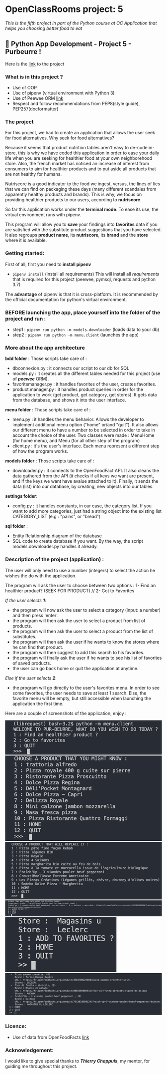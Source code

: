 # OpenClassRooms project: 5
*This is the fifth project in part of the Python course at OC*
*Application that helps you choosing better food to eat*

## :snake: Python App Development - Project 5 - Purbeurre !

Here is the [link](https://github.com/jonathanreveille/Project5_OC.git) to the project


### What is in this project ?
- Use of OOP
- Use of pipenv (virtual environment with Python 3)
- Use of Peewee ORM [link](http://docs.peewee-orm.com/en/latest/)
- Respect and follow recommendations from PEP8(style guide),
 PEP257(docformatter)


### The project
For this project, we had to create an application that allows the user seek for food alternatives. 
Why seek for food alternatives?

Because it seems that product nutrition tables aren't easy to 
de-code in-store, this is why we have coded this application in order 
to ease your daily life when you are seeking for healthier food 
at your own neighborehood store. 
Also, the french market has noticed an increase of interest 
from consumers to aim for healthier products
and to put aside all products that are not healthy for humans.

Nutriscore is a good indicator to the food we ingest, versus, 
the lines of lies that we can find on packaging these
days (many different scandales from apparently healthy products
and brands). This is why, we focus on providing healthier products
to our users, according to **nutriscore**.

So far this application works under the **terminal mode**.
To ease its use, the virtual environment runs with pipenv.

This program will allow you to **save** your findings 
into **favorites** data if you are satisfied with the 
substitute product suggestions that you have selected.
It also regroups **product name**, its **nutriscore**, its **brand**
and the **store** where it is available.


### Getting started:

First of all, first you need to **install pipenv**

* `pipenv install` (install all requirements)
This will install all *requirements* that is required for 
this project (peewee, pymsql, requests and python 3.7)

The **advantage** of pipenv is that it is cross-platform. It is 
recommended by the official documentation for python's virtual
environment.


### BEFORE launching the app, place yourself into the folder of the project and run : 
 
* step1 : `pipenv run python -m models.downloader` (loads data to your db)
* step2 : `pipenv run python -m menu.client` (launches the app)


### More about the app architecture

**bdd folder** : Those scripts take care of : 
* dbconnexion.py : it connects our script to our db for SQL
* models.py : it creates all the different tables needed for this project
(use of ***peewee*** ORM).
* favoritemanager.py : it handles favorites of the user, creates favorites.
* product.manager.py : it handles product queries in order for the 
application to work (get product, get category, get stores). It gets 
data from the database, and shows it into the user interface.

**menu folder** : Those scripts take care of : 
* menu.py : it handles the menu behavior. Allows the developer 
to implement additional menu option ("home" or/and "quit").
It also allows our different menu to have a number to be selected
in order to take in account the choice of the user. Two classes 
were made : MenuHome (for home menu), and Menu (for all other 
step of the program)
* client.py : it's the user's interface. Each menu represent 
a different step of how the program works.

**models folder** : Those scripts take care of : 
* downloader.py : it connects to the OpenFoodFact API.
It also cleans the data gathered from the API (it checks 
if all keys we want are present, and if the keys we want have
avalue attached to it). Finally, it sends the data (list) into our 
database, by creating, new objects into our tables.

**settings folder**:
* config.py : it handles constants, in our case, the category
list. If you want to add more categories, just had a string object
into the existing list CATEGORY_LIST (e.g : "pains", or "bread")

**sql folder** :
* Entity Relationship diagram of the database
* SQL code to create database if you want. By the way, the script
models.downloader.py handles it already.


### Description of the project (application) :
The user will only need to use a number (integers) to select
the action he wishes the do with the application.

The program will ask the user to choose between two options : 
1- Find an healthier product? (SEEK FOR PRODUCT)
// 2- Got to Favorites

*If the user selects **1***:
- the program will now ask the user to select a category (input: a number) and then press 'enter'.
- the program will then ask the user to select a product from list of products.
- the program will then ask the user to select a product from the list of substitutes.
- the program will then ask the user if he wants to know the stores where he can find that product.
- the program will then suggest to add this search to his favorites.
- the program will finally ask the user if he wants to see his list of favorites of saved products.
- the user can go back home or quit the application at anytime.

*Else if the user selects **2***:
- the program will go directly to the user's favorites menu.
In order to see some favorites, the user needs to save at least
1 search. Else, the favorite menu will be empty, but still accessible
when launching the application the first time.

Here are a couple of screenshots of the application, enjoy : 

![App Screenshot](image/homemenu.png)
![App Screenshot](image/productmenu.png)
![App Screenshot](image/submenu.png)
![App Screenshot](image/datamenu.png)
![App Screenshot](image/addfavmenu.png)
![App Screenshot](image/favmenu.png)


### Licence:
* Use of data from OpenFoodFacts [link](https://fr.openfoodfacts.org)


### Acknowledgement:
I would like to give special thanks to ***Thierry Chappuis***, my mentor,
for guiding me throughout this project.